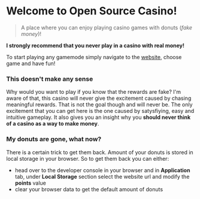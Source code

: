 # Welcome to **Open Source Casino**!

> A place where you can enjoy playing casino games with donuts (_fake money_)!

**I strongly recommend that you never play in a casino with real money!**

To start playing any gamemode simply navigate to the [website](https://lucashazardous.github.io/OpenSourceCasino), choose game and have fun!

### This doesn't make any sense

Why would you want to play if you know that the rewards are fake? I'm aware of that, this casino will never give the excitement caused by chasing meaningful rewards. That is not the goal though and will never be. The only excitement that you can get here is the one caused by satysfiying, easy and intuitive gameplay. It also gives you an insight why you **should never think of a casino as a way to make money**.

### My donuts are gone, what now?

There is a certain trick to get them back. Amount of your donuts is stored in local storage in your browser. So to get them back you can either:

- head over to the developer console in your browser and in **Application** tab, under **Local Storage** section select the website url and modify the **points** value
- clear your browser data to get the default amount of donuts
